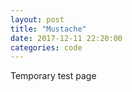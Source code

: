 ```yaml
---
layout: post
title: "Mustache"
date: 2017-12-11 22:20:00
categories: code
---
```


Temporary test page
